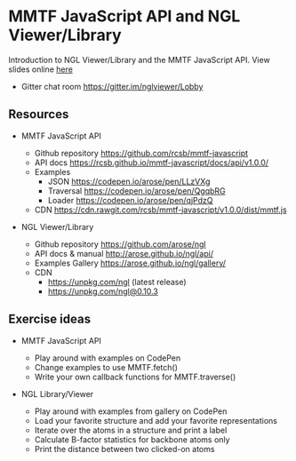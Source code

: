 # MMTF JavaScript API and NGL Viewer/Library

Introduction to NGL Viewer/Library and the MMTF JavaScript API. View slides online [here](https://docs.google.com/presentation/d/16V7B10QgngpFZRSOvsILAZ-0HxfSCTswbyA1cNKgh4U/edit?usp=sharing)

* Gitter chat room https://gitter.im/nglviewer/Lobby


## Resources

* MMTF JavaScript API
  * Github repository https://github.com/rcsb/mmtf-javascript
  * API docs https://rcsb.github.io/mmtf-javascript/docs/api/v1.0.0/
  * Examples
    * JSON https://codepen.io/arose/pen/LLzVXg
    * Traversal https://codepen.io/arose/pen/QgqbRG
    * Loader https://codepen.io/arose/pen/qjPdzQ
  * CDN https://cdn.rawgit.com/rcsb/mmtf-javascript/v1.0.0/dist/mmtf.js


* NGL Viewer/Library
  * Github repository https://github.com/arose/ngl
  * API docs & manual http://arose.github.io/ngl/api/
  * Examples Gallery https://arose.github.io/ngl/gallery/
  * CDN
    * https://unpkg.com/ngl (latest release)
    * https://unpkg.com/ngl@0.10.3


## Exercise ideas

* MMTF JavaScript API
  * Play around with examples on CodePen
  * Change examples to use MMTF.fetch()
  * Write your own callback functions for MMTF.traverse()

* NGL Library/Viewer
  * Play around with examples from gallery on CodePen
  * Load your favorite structure and add your favorite representations
  * Iterate over the atoms in a structure and print a label
  * Calculate B-factor statistics for backbone atoms only
  * Print the distance between two clicked-on atoms
